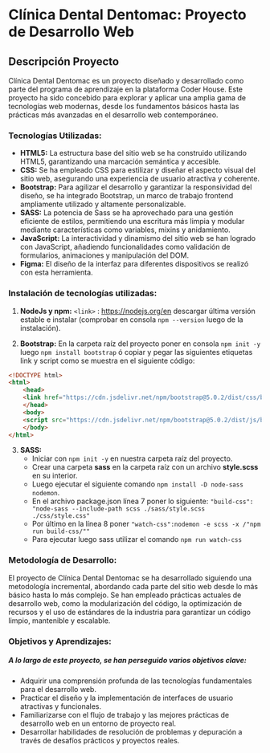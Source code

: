 # Clínica Dental Dentomac: Proyecto de Desarrollo Web

## Descripción Proyecto

Clínica Dental Dentomac es un proyecto diseñado y desarrollado como parte del programa de aprendizaje en la plataforma Coder House. Este proyecto ha sido concebido para explorar y aplicar una amplia gama de tecnologías web modernas, desde los fundamentos básicos hasta las prácticas más avanzadas en el desarrollo web contemporáneo.

### Tecnologías Utilizadas:
* **HTML5:** La estructura base del sitio web se ha construido utilizando HTML5, garantizando una marcación semántica y accesible.
* **CSS:** Se ha empleado CSS para estilizar y diseñar el aspecto visual del sitio web, asegurando una experiencia de usuario atractiva y coherente.
* **Bootstrap:** Para agilizar el desarrollo y garantizar la responsividad del diseño, se ha integrado Bootstrap, un marco de trabajo frontend ampliamente utilizado y altamente personalizable.
* **SASS:** La potencia de Sass se ha aprovechado para una gestión eficiente de estilos, permitiendo una escritura más limpia y modular mediante características como variables, mixins y anidamiento.
* **JavaScript:**  La interactividad y dinamismo del sitio web se han logrado con JavaScript, añadiendo funcionalidades como validación de formularios, animaciones y manipulación del DOM.
* **Figma:** El diseño de la interfaz para diferentes dispositivos se realizó con esta herramienta.
### Instalación de tecnologías utilizadas:
1. **NodeJs y npm:** `<link>` : <https://nodejs.org/en> descargar última versión estable e instalar (comprobar en consola `npm --version` luego de la instalación).

2. **Bootstrap:** En la carpeta raíz del proyecto poner en consola `npm init -y`
luego  `npm install bootstrap` ó copiar y pegar las siguientes etiquetas link y script como se muestra en el siguiente código:

```html
<!DOCTYPE html>
<html>
    <head>
	<link href="https://cdn.jsdelivr.net/npm/bootstrap@5.0.2/dist/css/bootstrap.min.css" rel="stylesheet" integrity="sha384-EVSTQN3/azprG1Anm3QDgpJLIm9Nao0Yz1ztcQTwFspd3yD65VohhpuuCOmLASjC" crossorigin="anonymous">
    </head>
    <body>
	<script src="https://cdn.jsdelivr.net/npm/bootstrap@5.0.2/dist/js/bootstrap.bundle.min.js" integrity="sha384-MrcW6ZMFYlzcLA8Nl+NtUVF0sA7MsXsP1UyJoMp4YLEuNSfAP+JcXn/tWtIaxVXM" crossorigin="anonymous"></script>
    </body>
</html>
```

3. **SASS:** 
    * Iniciar con `npm init -y` en nuestra carpeta raíz del proyecto.
    * Crear una carpeta **sass** en la carpeta raíz con un archivo **style.scss** en su    interior.
	* Luego ejecutar el siguiente comando `npm install -D node-sass nodemon`.
	* En el archivo package.json línea 7 poner lo siguiente:
	`"build-css": "node-sass --include-path scss ./sass/style.scss ./css/style.css"`
	* Por último en la línea 8 poner `"watch-css":nodemon -e scss -x /"npm run build-css/""`
	* Para ejecutar luego sass utilizar el comando `npm run watch-css`

### Metodología de Desarrollo:
El proyecto de Clínica Dental Dentomac se ha desarrollado siguiendo una metodología incremental, abordando cada parte del sitio web desde lo más básico hasta lo más complejo. Se han empleado prácticas actuales de desarrollo web, como la modularización del código, la optimización de recursos y el uso de estándares de la industria para garantizar un código limpio, mantenible y escalable.

### Objetivos y Aprendizajes:

##### A lo largo de este proyecto, se han perseguido varios objetivos clave:

* Adquirir una comprensión profunda de las tecnologías fundamentales para el desarrollo web.
* Practicar el diseño y la implementación de interfaces de usuario atractivas y funcionales.
* Familiarizarse con el flujo de trabajo y las mejores prácticas de desarrollo web en un entorno de proyecto real.
* Desarrollar habilidades de resolución de problemas y depuración a través de desafíos prácticos y proyectos reales.